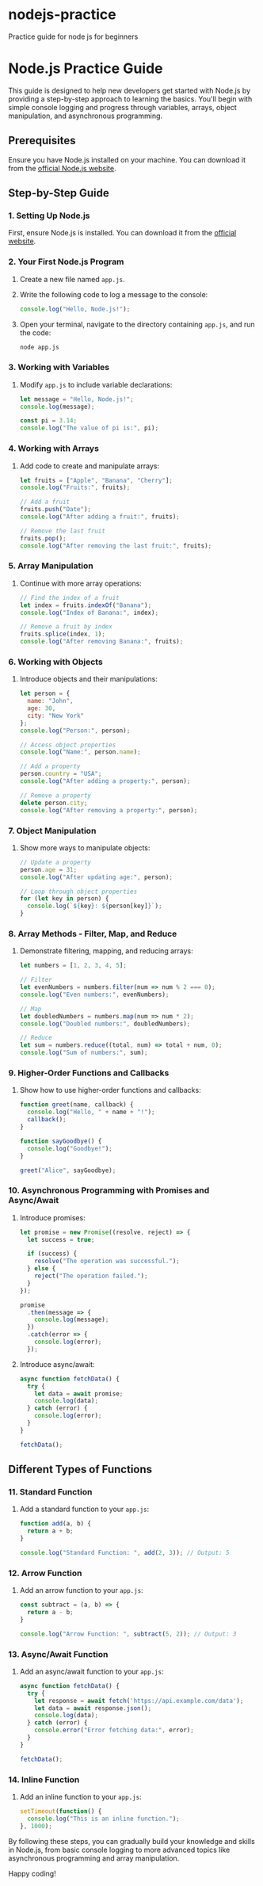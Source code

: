 # nodejs-practice
Practice guide for node js for beginners

# Node.js Practice Guide

This guide is designed to help new developers get started with Node.js by providing a step-by-step approach to learning the basics. You'll begin with simple console logging and progress through variables, arrays, object manipulation, and asynchronous programming.

## Prerequisites

Ensure you have Node.js installed on your machine. You can download it from the [official Node.js website](https://nodejs.org/).

## Step-by-Step Guide

### 1. Setting Up Node.js

First, ensure Node.js is installed. You can download it from the [official website](https://nodejs.org/).

### 2. Your First Node.js Program

1. Create a new file named `app.js`.
2. Write the following code to log a message to the console:

    ```javascript
    console.log("Hello, Node.js!");
    ```
3. Open your terminal, navigate to the directory containing `app.js`, and run the code:

    ```bash
    node app.js
    ```

### 3. Working with Variables

1. Modify `app.js` to include variable declarations:

    ```javascript
    let message = "Hello, Node.js!";
    console.log(message);

    const pi = 3.14;
    console.log("The value of pi is:", pi);
    ```

### 4. Working with Arrays

1. Add code to create and manipulate arrays:

    ```javascript
    let fruits = ["Apple", "Banana", "Cherry"];
    console.log("Fruits:", fruits);

    // Add a fruit
    fruits.push("Date");
    console.log("After adding a fruit:", fruits);

    // Remove the last fruit
    fruits.pop();
    console.log("After removing the last fruit:", fruits);
    ```

### 5. Array Manipulation

1. Continue with more array operations:

    ```javascript
    // Find the index of a fruit
    let index = fruits.indexOf("Banana");
    console.log("Index of Banana:", index);

    // Remove a fruit by index
    fruits.splice(index, 1);
    console.log("After removing Banana:", fruits);
    ```

### 6. Working with Objects

1. Introduce objects and their manipulations:

    ```javascript
    let person = {
      name: "John",
      age: 30,
      city: "New York"
    };
    console.log("Person:", person);

    // Access object properties
    console.log("Name:", person.name);

    // Add a property
    person.country = "USA";
    console.log("After adding a property:", person);

    // Remove a property
    delete person.city;
    console.log("After removing a property:", person);
    ```

### 7. Object Manipulation

1. Show more ways to manipulate objects:

    ```javascript
    // Update a property
    person.age = 31;
    console.log("After updating age:", person);

    // Loop through object properties
    for (let key in person) {
      console.log(`${key}: ${person[key]}`);
    }
    ```

### 8. Array Methods - Filter, Map, and Reduce

1. Demonstrate filtering, mapping, and reducing arrays:

    ```javascript
    let numbers = [1, 2, 3, 4, 5];

    // Filter
    let evenNumbers = numbers.filter(num => num % 2 === 0);
    console.log("Even numbers:", evenNumbers);

    // Map
    let doubledNumbers = numbers.map(num => num * 2);
    console.log("Doubled numbers:", doubledNumbers);

    // Reduce
    let sum = numbers.reduce((total, num) => total + num, 0);
    console.log("Sum of numbers:", sum);
    ```

### 9. Higher-Order Functions and Callbacks

1. Show how to use higher-order functions and callbacks:

    ```javascript
    function greet(name, callback) {
      console.log("Hello, " + name + "!");
      callback();
    }

    function sayGoodbye() {
      console.log("Goodbye!");
    }

    greet("Alice", sayGoodbye);
    ```

### 10. Asynchronous Programming with Promises and Async/Await

1. Introduce promises:

    ```javascript
    let promise = new Promise((resolve, reject) => {
      let success = true;

      if (success) {
        resolve("The operation was successful.");
      } else {
        reject("The operation failed.");
      }
    });

    promise
      .then(message => {
        console.log(message);
      })
      .catch(error => {
        console.log(error);
      });
    ```

2. Introduce async/await:

    ```javascript
    async function fetchData() {
      try {
        let data = await promise;
        console.log(data);
      } catch (error) {
        console.log(error);
      }
    }

    fetchData();
    ```

## Different Types of Functions

### 11. Standard Function

1. Add a standard function to your `app.js`:

    ```javascript
    function add(a, b) {
      return a + b;
    }

    console.log("Standard Function: ", add(2, 3)); // Output: 5
    ```

### 12. Arrow Function

1. Add an arrow function to your `app.js`:

    ```javascript
    const subtract = (a, b) => {
      return a - b;
    }

    console.log("Arrow Function: ", subtract(5, 2)); // Output: 3
    ```

### 13. Async/Await Function

1. Add an async/await function to your `app.js`:

    ```javascript
    async function fetchData() {
      try {
        let response = await fetch('https://api.example.com/data');
        let data = await response.json();
        console.log(data);
      } catch (error) {
        console.error("Error fetching data:", error);
      }
    }

    fetchData();
    ```

### 14. Inline Function

1. Add an inline function to your `app.js`:

    ```javascript
    setTimeout(function() {
      console.log("This is an inline function.");
    }, 1000);
    ```

By following these steps, you can gradually build your knowledge and skills in Node.js, from basic console logging to more advanced topics like asynchronous programming and array manipulation.

Happy coding!
